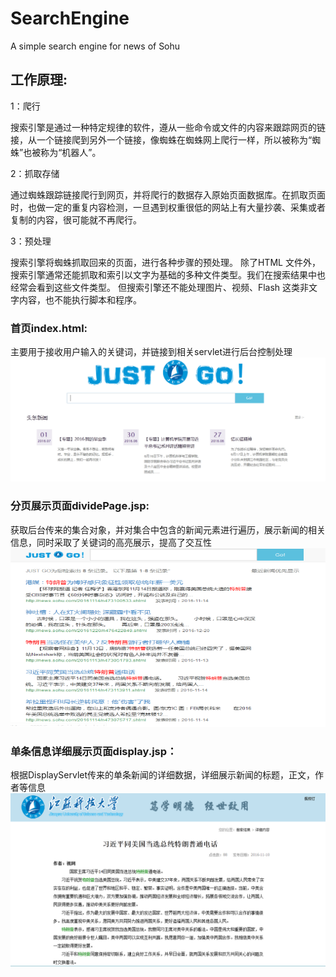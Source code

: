 # SearchEngine
A simple search engine for news of Sohu

## 工作原理:  

1：爬行

搜索引擎是通过一种特定规律的软件，遵从一些命令或文件的内容来跟踪网页的链接，从一个链接爬到另外一个链接，像蜘蛛在蜘蛛网上爬行一样，所以被称为“蜘蛛”也被称为“机器人”。

2：抓取存储

通过蜘蛛跟踪链接爬行到网页，并将爬行的数据存入原始页面数据库。在抓取页面时，也做一定的重复内容检测，一旦遇到权重很低的网站上有大量抄袭、采集或者复制的内容，很可能就不再爬行。

3：预处理

搜索引擎将蜘蛛抓取回来的页面，进行各种步骤的预处理。
除了HTML 文件外，搜索引擎通常还能抓取和索引以文字为基础的多种文件类型。我们在搜索结果中也经常会看到这些文件类型。 但搜索引擎还不能处理图片、视频、Flash 这类非文字内容，也不能执行脚本和程序。

### 首页index.html:  
主要用于接收用户输入的关键词，并链接到相关servlet进行后台控制处理
![首页index.html](https://raw.githubusercontent.com/qzq2514/ImageForGithubMakdown/master/SearchEngine/Index.png)  



### 分页展示页面dividePage.jsp:
获取后台传来的集合对象，并对集合中包含的新闻元素进行遍历，展示新闻的相关信息，同时采取了关键词的高亮展示，提高了交互性
![dividePage.jsp](https://raw.githubusercontent.com/qzq2514/ImageForGithubMakdown/master/SearchEngine/Divided.png)  
 


### 单条信息详细展示页面display.jsp：
根据DisplayServlet传来的单条新闻的详细数据，详细展示新闻的标题，正文，作者等信息
![display.jsp](https://raw.githubusercontent.com/qzq2514/ImageForGithubMakdown/master/SearchEngine/Display.png)  
